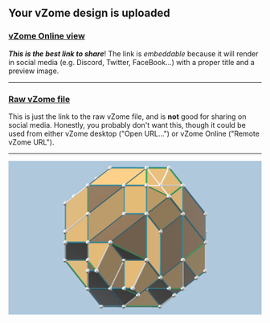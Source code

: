 ## Your vZome design is uploaded

### [vZome Online view][embed]

***This is the best link to share***!  The link is *embeddable* because it will render in social media (e.g. Discord, Twitter, FaceBook...) with a proper title and a preview image.

---

### [Raw vZome file][raw]

This is just the link to the raw vZome file, and is **not** good for
sharing on social media.
Honestly, you probably don't want this, though it could be used from either
vZome desktop ("Open URL...") or vZome Online ("Remote vZome URL").

---

![Image](<5-Direction-sticks-2-color.png>)


[embed]: <https://vzome.com/app/embed.py?url=https://raw.githubusercontent.com/John-Kostick/vzome-sharing/main/2021/07/31/15-51-51-5-Direction-sticks-2-color/5-Direction-sticks-2-color.vZome>
[raw]: <https://raw.githubusercontent.com/John-Kostick/vzome-sharing/main/2021/07/31/15-51-51-5-Direction-sticks-2-color/5-Direction-sticks-2-color.vZome>
